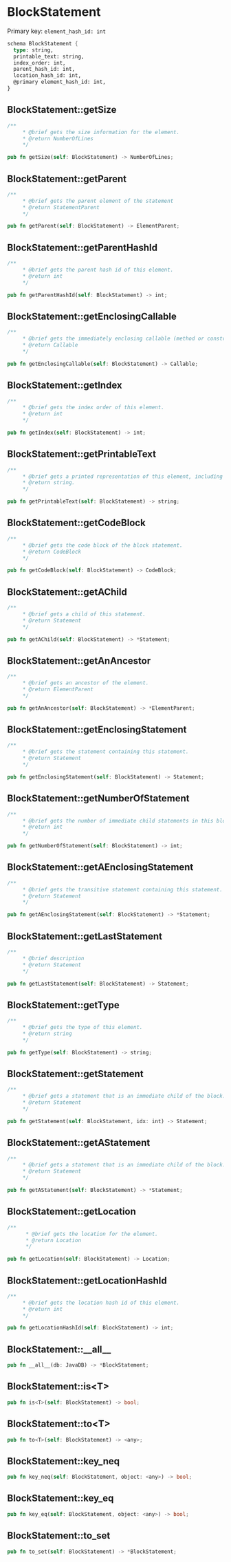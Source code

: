 # BlockStatement

Primary key: `element_hash_id: int`

```rust
schema BlockStatement {
  type: string,
  printable_text: string,
  index_order: int,
  parent_hash_id: int,
  location_hash_id: int,
  @primary element_hash_id: int,
}
```
## BlockStatement::getSize

```rust
/**
     * @brief gets the size information for the element.
     * @return NumberOfLines
     */
```
```rust
pub fn getSize(self: BlockStatement) -> NumberOfLines;
```
## BlockStatement::getParent

```rust
/**
     * @brief gets the parent element of the statement
     * @return StatementParent 
     */
```
```rust
pub fn getParent(self: BlockStatement) -> ElementParent;
```
## BlockStatement::getParentHashId

```rust
/**
     * @brief gets the parent hash id of this element.
     * @return int
     */
```
```rust
pub fn getParentHashId(self: BlockStatement) -> int;
```
## BlockStatement::getEnclosingCallable

```rust
/**
     * @brief gets the immediately enclosing callable (method or constructor) whose body contains this statement.
     * @return Callable 
     */
```
```rust
pub fn getEnclosingCallable(self: BlockStatement) -> Callable;
```
## BlockStatement::getIndex

```rust
/**
     * @brief gets the index order of this element.
     * @return int
     */
```
```rust
pub fn getIndex(self: BlockStatement) -> int;
```
## BlockStatement::getPrintableText

```rust
/**
     * @brief gets a printed representation of this element, including its structure where applicable.
     * @return string.
     */
```
```rust
pub fn getPrintableText(self: BlockStatement) -> string;
```
## BlockStatement::getCodeBlock

```rust
/**
     * @brief gets the code block of the block statement.
     * @return CodeBlock 
     */
```
```rust
pub fn getCodeBlock(self: BlockStatement) -> CodeBlock;
```
## BlockStatement::getAChild

```rust
/**
     * @brief gets a child of this statement.
     * @return Statement 
     */
```
```rust
pub fn getAChild(self: BlockStatement) -> *Statement;
```
## BlockStatement::getAnAncestor

```rust
/**
     * @brief gets an ancestor of the element.
     * @return ElementParent 
     */
```
```rust
pub fn getAnAncestor(self: BlockStatement) -> *ElementParent;
```
## BlockStatement::getEnclosingStatement

```rust
/**
     * @brief gets the statement containing this statement.
     * @return Statement 
     */
```
```rust
pub fn getEnclosingStatement(self: BlockStatement) -> Statement;
```
## BlockStatement::getNumberOfStatement

```rust
/**
     * @brief gets the number of immediate child statements in this block.
     * @return int 
     */
```
```rust
pub fn getNumberOfStatement(self: BlockStatement) -> int;
```
## BlockStatement::getAEnclosingStatement

```rust
/**
     * @brief gets the transitive statement containing this statement.
     * @return Statement 
     */
```
```rust
pub fn getAEnclosingStatement(self: BlockStatement) -> *Statement;
```
## BlockStatement::getLastStatement

```rust
/**
     * @brief description
     * @return Statement 
     */
```
```rust
pub fn getLastStatement(self: BlockStatement) -> Statement;
```
## BlockStatement::getType

```rust
/**
     * @brief gets the type of this element.
     * @return string
     */
```
```rust
pub fn getType(self: BlockStatement) -> string;
```
## BlockStatement::getStatement

```rust
/**
     * @brief gets a statement that is an immediate child of the block.
     * @return Statement 
     */
```
```rust
pub fn getStatement(self: BlockStatement, idx: int) -> Statement;
```
## BlockStatement::getAStatement

```rust
/**
     * @brief gets a statement that is an immediate child of the block.
     * @return Statement 
     */
```
```rust
pub fn getAStatement(self: BlockStatement) -> *Statement;
```
## BlockStatement::getLocation

```rust
/**
      * @brief gets the location for the element.
      * @return Location
      */
```
```rust
pub fn getLocation(self: BlockStatement) -> Location;
```
## BlockStatement::getLocationHashId

```rust
/**
     * @brief gets the location hash id of this element.
     * @return int
     */
```
```rust
pub fn getLocationHashId(self: BlockStatement) -> int;
```
## BlockStatement::\_\_all\_\_

```rust
pub fn __all__(db: JavaDB) -> *BlockStatement;
```
## BlockStatement::is\<T\>

```rust
pub fn is<T>(self: BlockStatement) -> bool;
```
## BlockStatement::to\<T\>

```rust
pub fn to<T>(self: BlockStatement) -> <any>;
```
## BlockStatement::key\_neq

```rust
pub fn key_neq(self: BlockStatement, object: <any>) -> bool;
```
## BlockStatement::key\_eq

```rust
pub fn key_eq(self: BlockStatement, object: <any>) -> bool;
```
## BlockStatement::to\_set

```rust
pub fn to_set(self: BlockStatement) -> *BlockStatement;
```
